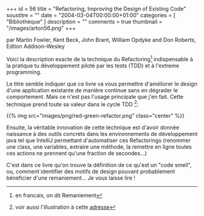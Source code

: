 +++
id = 56
title = "Refactoring, Improving the Design of Existing Code"
soustitre = ""
date = "2004-03-04T00:00:00+01:00"
categories = [ "Bibliothèque" ]
description = ""
comments = true
thumbnail = "/images/arton56.png"
+++

<div class="chapo">par Martin Fowler, Kent Beck, John Brant, William Opdyke and Don Roberts, Edtion Addison-Wesley</div>

Voici la description exacte de la technique du Refactoring[^1] indispensable à la pratique tu développement piloté par les tests (TDD) et à l'extreme programming.

[^1]: en francais, on dit Remaniement

Le titre semble indiquer que ce livre va vous permettre d'améliorer le design d'une application existante de manière continue sans en dégrader le comportement. Mais ce n'est pas l'usage principale que j'en fait. Cette technique prend toute sa valeur dans le cycle TDD [^2]:

[^2]: voir aussi l'illustration à cette [adresse](http://www.agileprogrammer.com/dotnetguy/archive/2006/08/01/17795.aspx) 

{{% img src="images/png/red-green-refactor.png" class="center" %}}

Ensuite, la véritable innovation de cette technique est d'avoir donnée naissance à des outils concrets dans les environnements de développement java tel que IntelliJ permettant d'automatiser ces Refactorings (renommer une class, une variables, extraire une méthode, la remettre en ligne toutes ces actions ne prennent qu'une fraction de secondes...)

C'est dans ce livre qu'on trouve la définition de ce qu'est un "code smell", ou, comment identifier des motifs de design pouvant probablement bénéficier d'une remaniement... Je vous laisse lire&nbsp;!
